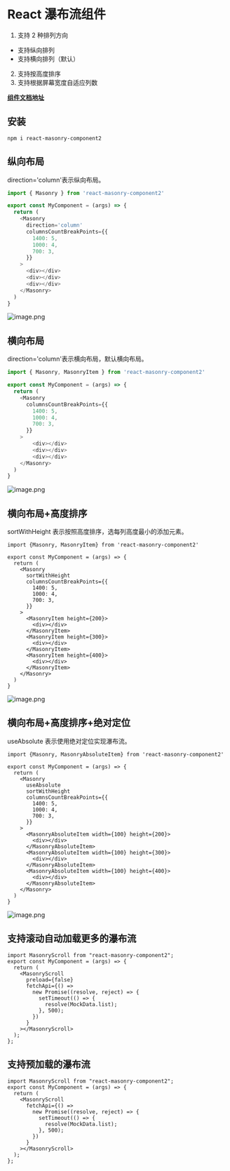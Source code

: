 
# React 瀑布流组件

1. 支持 2 种排列方向

- 支持纵向排列
- 支持横向排列（默认）

2. 支持按高度排序
3. 支持根据屏幕宽度自适应列数

**[组件文档地址](https://632339a3ed0b247d36b0fa3c-njrsmzdcdj.chromatic.com/?path=/story/%E4%BB%8B%E7%BB%8D--page)**
## 安装

```
npm i react-masonry-component2
```

## 纵向布局

direction='column'表示纵向布局。

```js
import { Masonry } from 'react-masonry-component2'

export const MyComponent = (args) => {
  return (
    <Masonry
      direction='column'
      columnsCountBreakPoints={{
        1400: 5,
        1000: 4,
        700: 3,
      }}
    >
      <div></div>
      <div></div>
      <div></div>
    </Masonry>
  )
}
```

![image.png](https://p3-juejin.byteimg.com/tos-cn-i-k3u1fbpfcp/7336aaf68f594065a262ca832f5fdba3~tplv-k3u1fbpfcp-watermark.image?)

## 横向布局

direction='column'表示横向布局，默认横向布局。

```js
import { Masonry, MasonryItem } from 'react-masonry-component2'

export const MyComponent = (args) => {
  return (
    <Masonry
      columnsCountBreakPoints={{
        1400: 5,
        1000: 4,
        700: 3,
      }}
    >
        <div></div>
        <div></div>
        <div></div>
    </Masonry>
  )
}
```

![image.png](https://p1-juejin.byteimg.com/tos-cn-i-k3u1fbpfcp/d3e944abbc864873bdf76755b1306756~tplv-k3u1fbpfcp-watermark.image?)

## 横向布局+高度排序

sortWithHeight 表示按照高度排序，选每列高度最小的添加元素。

```tsx
import {Masonry, MasonryItem} from 'react-masonry-component2'

export const MyComponent = (args) => {
  return (
    <Masonry
      sortWithHeight
      columnsCountBreakPoints={{
        1400: 5,
        1000: 4,
        700: 3,
      }}
    >
      <MasonryItem height={200}>
        <div></div>
      </MasonryItem>
      <MasonryItem height={300}>
        <div></div>
      </MasonryItem>
      <MasonryItem height={400}>
        <div></div>
      </MasonryItem>
    </Masonry>
  )
}
```

![image.png](https://p9-juejin.byteimg.com/tos-cn-i-k3u1fbpfcp/0995a2a67ac24001b57e434300a7ecd0~tplv-k3u1fbpfcp-watermark.image?)

## 横向布局+高度排序+绝对定位

useAbsolute 表示使用绝对定位实现瀑布流。

```tsx
import {Masonry, MasonryAbsoluteItem} from 'react-masonry-component2'

export const MyComponent = (args) => {
  return (
    <Masonry
      useAbsolute
      sortWithHeight
      columnsCountBreakPoints={{
        1400: 5,
        1000: 4,
        700: 3,
      }}
    >
      <MasonryAbsoluteItem width={100} height={200}>
        <div></div>
      </MasonryAbsoluteItem>
      <MasonryAbsoluteItem width={100} height={300}>
        <div></div>
      </MasonryAbsoluteItem>
      <MasonryAbsoluteItem width={100} height={400}>
        <div></div>
      </MasonryAbsoluteItem>
    </Masonry>
  )
}
```

![image.png](https://p6-juejin.byteimg.com/tos-cn-i-k3u1fbpfcp/cca86944185842fba3f976332e481d13~tplv-k3u1fbpfcp-watermark.image?)

## 支持滚动自动加载更多的瀑布流

```tsx
import MasonryScroll from "react-masonry-component2";
export const MyComponent = (args) => {
  return (
    <MasonryScroll
      preload={false}
      fetchApi={() =>
        new Promise((resolve, reject) => {
          setTimeout(() => {
            resolve(MockData.list);
          }, 500);
        })
      }
    ></MasonryScroll>
  );
};
```

## 支持预加载的瀑布流

```tsx
import MasonryScroll from "react-masonry-component2";
export const MyComponent = (args) => {
  return (
    <MasonryScroll
      fetchApi={() =>
        new Promise((resolve, reject) => {
          setTimeout(() => {
            resolve(MockData.list);
          }, 500);
        })
      }
    ></MasonryScroll>
  );
};
```